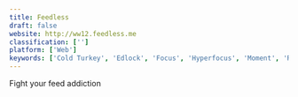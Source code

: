 ```yaml
---
title: Feedless
draft: false 
website: http://ww12.feedless.me
classification: ['']
platform: ['Web']
keywords: ['Cold Turkey', 'Edlock', 'Focus', 'Hyperfocus', 'Moment', 'RescueTime', 'RescueTime for Mobile', 'Scary Productive', 'SelfControl', 'UnPlug']
---
```

Fight your feed addiction